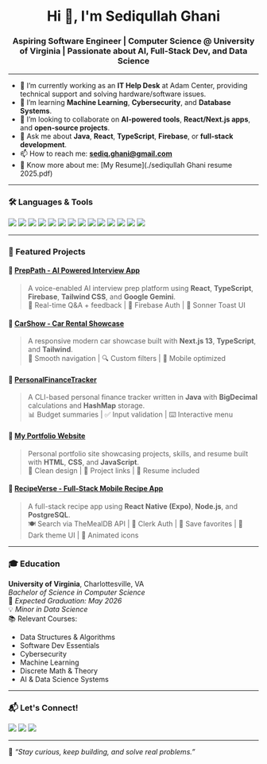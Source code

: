<h1 align="center">Hi 👋, I'm Sediqullah Ghani</h1>
<h3 align="center">Aspiring Software Engineer | Computer Science @ University of Virginia | Passionate about AI, Full-Stack Dev, and Data Science</h3>

---

- 🔭 I’m currently working as an **IT Help Desk** at Adam Center, providing technical support and solving hardware/software issues.
- 🌱 I’m learning **Machine Learning**, **Cybersecurity**, and **Database Systems**.
- 👯 I’m looking to collaborate on **AI-powered tools**, **React/Next.js apps**, and **open-source projects**.
- 💬 Ask me about **Java**, **React**, **TypeScript**, **Firebase**, or **full-stack development**.
- 📫 How to reach me: **sediq.ghani@gmail.com**
- 📄 Know more about me: [My Resume](./sediqullah Ghani resume 2025.pdf)

---

### 🛠️ Languages & Tools
<p align="left">
  <img src="https://img.shields.io/badge/Java-ED8B00?style=for-the-badge&logo=java&logoColor=white"/>
  <img src="https://img.shields.io/badge/Python-3776AB?style=for-the-badge&logo=python&logoColor=white"/>
  <img src="https://img.shields.io/badge/C-00599C?style=for-the-badge&logo=c&logoColor=white"/>
  <img src="https://img.shields.io/badge/C++-044F88?style=for-the-badge&logo=c%2B%2B&logoColor=white"/>
  <img src="https://img.shields.io/badge/JavaScript-F7DF1E?style=for-the-badge&logo=javascript&logoColor=black"/>
  <img src="https://img.shields.io/badge/TypeScript-007ACC?style=for-the-badge&logo=typescript&logoColor=white"/>
  <img src="https://img.shields.io/badge/HTML-E34F26?style=for-the-badge&logo=html5&logoColor=white"/>
  <img src="https://img.shields.io/badge/CSS-1572B6?style=for-the-badge&logo=css3&logoColor=white"/>
  <img src="https://img.shields.io/badge/React-61DAFB?style=for-the-badge&logo=react&logoColor=black"/>
  <img src="https://img.shields.io/badge/Next.js-000000?style=for-the-badge&logo=nextdotjs&logoColor=white"/>
  <img src="https://img.shields.io/badge/Firebase-FFCA28?style=for-the-badge&logo=firebase&logoColor=black"/>
  <img src="https://img.shields.io/badge/Django-092E20?style=for-the-badge&logo=django&logoColor=white"/>
  <img src="https://img.shields.io/badge/Git-F05032?style=for-the-badge&logo=git&logoColor=white"/>
  <img src="https://img.shields.io/badge/GitHub-181717?style=for-the-badge&logo=github&logoColor=white"/>
</p>

---

### 🚀 Featured Projects

#### 🔹 [PrepPath - AI Powered Interview App](https://interview-prep-yekrhkukg-sediq-projects.vercel.app/sign-in)
> A voice-enabled AI interview prep platform using **React**, **TypeScript**, **Firebase**, **Tailwind CSS**, and **Google Gemini**.  
> 🌟 Real-time Q&A + feedback | 🔐 Firebase Auth | 📣 Sonner Toast UI

#### 🔹 [CarShow - Car Rental Showcase](https://github.com/mah9ah/carshow)
> A responsive modern car showcase built with **Next.js 13**, **TypeScript**, and **Tailwind**.  
> 🚗 Smooth navigation | 🔍 Custom filters | 📱 Mobile optimized

#### 🔹 [PersonalFinanceTracker](https://github.com/mah9ah/PersonalFinanceTracker)
> A CLI-based personal finance tracker written in **Java** with **BigDecimal** calculations and **HashMap** storage.  
> 📊 Budget summaries | ✅ Input validation | ⌨️ Interactive menu

#### 🔹 [My Portfolio Website](https://github.com/mah9ah/PersonalPortfolio)
> Personal portfolio site showcasing projects, skills, and resume built with **HTML**, **CSS**, and **JavaScript**.  
> 🎨 Clean design | 💼 Project links | 📄 Resume included

#### 🔹 [RecipeVerse - Full-Stack Mobile Recipe App](https://github.com/mah9ah/fullstack-recipe-app)  
> A full-stack recipe app using **React Native (Expo)**, **Node.js**, and **PostgreSQL**.  
> 🍽️ Search via TheMealDB API | 🔐 Clerk Auth | 💾 Save favorites | 🌈 Dark theme UI | 🎈 Animated icons

---

### 🎓 Education
**University of Virginia**, Charlottesville, VA  
*Bachelor of Science in Computer Science*  
📆 *Expected Graduation: May 2026*  
💡 *Minor in Data Science*  
📚 Relevant Courses:
- Data Structures & Algorithms
- Software Dev Essentials
- Cybersecurity
- Machine Learning
- Discrete Math & Theory
- AI & Data Science Systems

---

### 📬 Let's Connect!

<p align="left">
  <a href="mailto:sediq.ghani@gmail.com"><img src="https://img.shields.io/badge/Email-D14836?style=for-the-badge&logo=gmail&logoColor=white"/></a>
  <a href="https://www.linkedin.com/in/sediqghani/"><img src="https://img.shields.io/badge/LinkedIn-0077B5?style=for-the-badge&logo=linkedin&logoColor=white"/></a>
  <a href="https://github.com/mah9ah"><img src="https://img.shields.io/badge/GitHub-100000?style=for-the-badge&logo=github&logoColor=white"/></a>
</p>

---

🧠 _“Stay curious, keep building, and solve real problems.”_  
